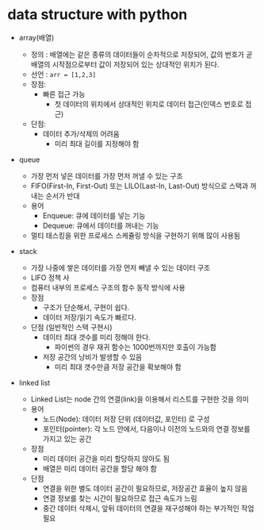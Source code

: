 data structure with python
=============================

- array(배열)
  - 정의 : 배열에는 같은 종류의 데이터들이 순차적으로 저장되어, 값의 번호가 곧 배열의 시작점으로부터 값이 저장되어 있는 상대적인 위치가 된다.
  - 선언 : ```arr = [1,2,3]```
  - 장점:
    - 빠른 접근 가능
      - 첫 데이터의 위치에서 상대적인 위치로 데이터 접근(인덱스 번호로 접근)
  - 단점:
    - 데이터 추가/삭제의 어려움
      - 미리 최대 길이를 지정해야 함

- queue
  - 가장 먼저 넣은 데이터를 가장 먼저 꺼낼 수 있는 구조
  - FIFO(First-In, First-Out) 또는 LILO(Last-In, Last-Out) 방식으로 스택과 꺼내는 순서가 반대
  - 용어
    - Enqueue: 큐에 데이터를 넣는 기능
    - Dequeue: 큐에서 데이터를 꺼내는 기능
  - 멀티 태스킹을 위한 프로세스 스케쥴링 방식을 구현하기 위해 많이 사용됨

- stack
  - 가장 나중에 쌓은 데이터를 가장 먼저 빼낼 수 있는 데이터 구조
  - LIFO 정책 사
  - 컴퓨터 내부의 프로세스 구조의 함수 동작 방식에 사용
  - 장점
    - 구조가 단순해서, 구현이 쉽다.
    - 데이터 저장/읽기 속도가 빠르다.
  - 단점 (일반적인 스택 구현시)
    - 데이터 최대 갯수를 미리 정해야 한다.
      - 파이썬의 경우 재귀 함수는 1000번까지만 호출이 가능함
    - 저장 공간의 낭비가 발생할 수 있음
      - 미리 최대 갯수만큼 저장 공간을 확보해야 함

- linked list
  - Linked List는 node 간의 연결(link)을 이용해서 리스트를 구현한 것을 의미
  - 용어
    - 노드(Node): 데이터 저장 단위 (데이터값, 포인터) 로 구성
    - 포인터(pointer): 각 노드 안에서, 다음이나 이전의 노드와의 연결 정보를 가지고 있는 공간
  - 장점
    - 미리 데이터 공간을 미리 할당하지 않아도 됨
    - 배열은 미리 데이터 공간을 할당 해야 함
  - 단점
    - 연결을 위한 별도 데이터 공간이 필요하므로, 저장공간 효율이 높지 않음
    - 연결 정보를 찾는 시간이 필요하므로 접근 속도가 느림
    - 중간 데이터 삭제시, 앞뒤 데이터의 연결을 재구성해야 하는 부가적인 작업 필요
